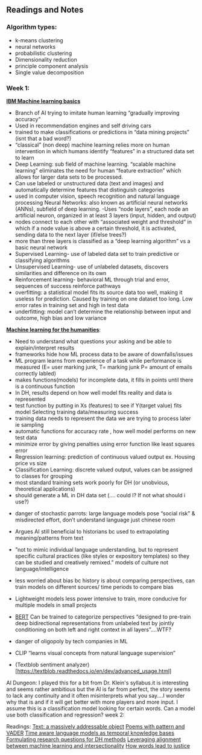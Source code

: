 ## Readings and Notes
### Algorithm types:
- k-means clustering
- neural networks
- probabilistic clustering
- Dimensionality reduction
- principle component analysis
- Single value decomposition

### Week 1:

[**IBM Machine learning basics**](https://www.ibm.com/cloud/learn/machine-learning)
- Branch of AI trying to imitate human learning “gradually improving accuracy”
- Used in recommendation engines and self driving cars
- trained to make classifications or predictions in “data mining projects”  (isnt that a bad word?)
- “classical” (non deep) machine learning relies more on human intervention in which humans identify “features” in a structured data set to learn
- Deep Learning: sub field of machine learning. “scalable machine learning” eliminates the need for human “feature extraction”  which allows for larger data sets to be processed. 
- Can use labeled or unstructured data (text and images) and automatically determine features that distinguish categories 
- used in computer vision, speech recognition and natural language processing
Neural Networks: also known as artificial neural networks (ANNs), subfield of deep learning. -Uses “node layers”,  each node an artificial neuron, organized in at least 3 layers (input, hidden, and output)
- nodes connect to each other with “associated weight and threshold” in which if a node value is above a certain threshold, it is activated, sending data to the next layer (if/else trees?)
- more than three layers is classified as a “deep learning algorithm” vs a basic neural network
- Supervised Learning- use of labeled data set to train predictive or classifying algorithms
- Unsupervised Learning- use of unlabeled datasets, discovers similarities and difference on its own
- Reinforcement learning- behavioral ML through trial and error, sequences of success reinforce pathways
- overfitting: a statistical model fits its source data too well, making it useless for prediction. Caused by training on one dataset too long. Low error rates in training set and high in test data
- underfitting: model can’t determine the relationship between input and outcome, high bias and low variance 

[**Machine learning for the humanities**](https://latex-ninja.com/2020/10/25/machine-learning-for-the-humanities-a-very-short-introduction-and-a-not-so-short-reflection/):
- Need to understand what questions your asking and be able to explain/interpret results
- frameworks hide how ML process data to be aware of downfalls/issues
- ML program learns from experience of a task while performance is measured (E= user marking junk, T= marking junk P= amount of emails correctly labled)
- makes functions(models) for incomplete data, it fills in points until there is a continuous function
- In DH, results depend on how well model fits reality and data is represented
- test function by putting in Xs (features) to see if Y(target value) fits model
Selecting training data/measuring success
- training data needs to represent the data we are trying to process later ie sampling
- automatic functions for accuracy rate , how well model performs on new test data
- minimize error by giving penalties using error function like least squares error
- Regression learning: prediction of continuous valued output ex. Housing price vs size
- Classification Learning: discrete valued output, values can be assigned to classes for grouping
- most standard training sets work poorly for DH (or unobvious, theoretical applications)
- should generate a ML in DH data set (.... could I? If not what should i use?)

[**Latent spaces of culture**]:(https://tedunderwood.com/2021/10/21/latent-spaces-of-culture/)
- danger of stochastic parrots: large language models pose “social risk” & misdirected effort, don’t understand language just chinese room
- Argues AI still beneficial to historians bc used to extrapolating meaning/patterns from text
- ”not to mimic individual language understanding, but to represent specific cultural practices (like styles or expository templates) so they can be studied and creatively remixed.” models of culture not language/intelligence
- less worried about bias bc history is about comparing perspectives, can train models on different sources/ time periods to compare bias
- Lightweight models less power intensive to train, more conducive for multiple models in small projects
- [BERT](https://arxiv.org/abs/1810.04805v2) Can be trained to categorize perspectives “designed to pre-train deep bidirectional representations from unlabeled text by jointly conditioning on both left and right context in all layers”....WTF?
- danger of oligopoly by tech companies in ML
- CLIP “learns visual concepts from natural language supervision”

- (Textblob sentiment analyzer)[https://textblob.readthedocs.io/en/dev/advanced_usage.html]

AI Dungeon: I played this for a bit from Dr. Klein's syllabus.it is interesting and seems rather ambitious but the AI is far from perfect, the story seems to lack any continuity and it often misinterprets what you say….I wonder why that is and if it will get better with more players and more input. I assume this is a classification model looking for certain words. Can a model use both classification and regression?
week  2:

Readings:
[Text: a massively addressable object](https://dhdebates.gc.cuny.edu/read/untitled-88c11800-9446-469b-a3be-3fdb36bfbd1e/section/402e7e9a-359b-4b11-8386-a1b48e40425a)
[Poems with pattern and VADER](https://scholarslab.lib.virginia.edu/blog/poems-with-pattern-and-vader-part-1-quincy-troupe/)
[Time aware language models as temporal knowledge bases](https://arxiv.org/abs/2106.15110)
[Formulating research questions for DH methods](https://latex-ninja.com/2020/03/29/formulating-research-questions-for-using-dh-methods/)
[Leveraging alignment between machine learning and intersectionality](https://www.sciencedirect.com/science/article/abs/pii/S0304422X21000115)
[How words lead to justice](https://www.publicbooks.org/how-words-lead-to-justice/)
